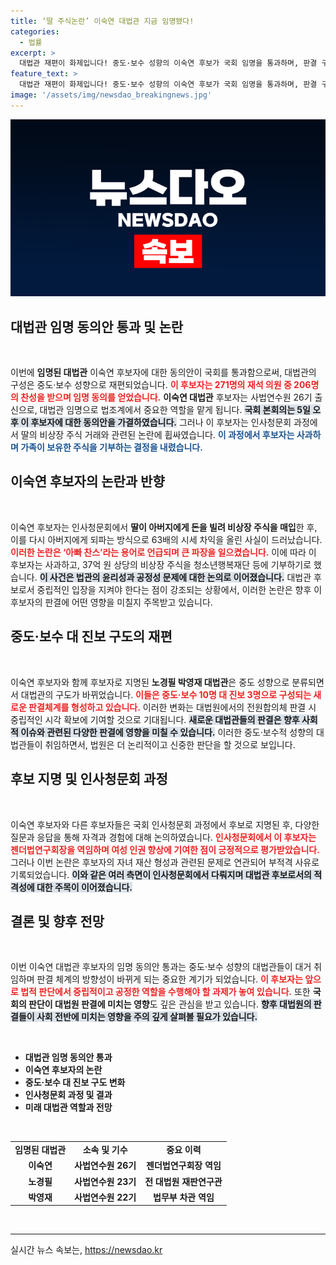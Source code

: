 ```yaml
---
title: ‘딸 주식논란’ 이숙연 대법관 지금 임명됐다!
categories:
  - 법률
excerpt: >
  대법관 재편이 화제입니다! 중도·보수 성향의 이숙연 후보가 국회 임명을 통과하며, 판결 구도가 10 대 3으로 변화했습니다. 아빠 찬스 논란 속에서도, 여성 인권 향상에 대한 관심은 긍정적으로 평가받았습니다. 궁금한 모든 이슈를 클릭해 확인하세요!
feature_text: >
  대법관 재편이 화제입니다! 중도·보수 성향의 이숙연 후보가 국회 임명을 통과하며, 판결 구도가 10 대 3으로 변화했습니다. 아빠 찬스 논란 속에서도, 여성 인권 향상에 대한 관심은 긍정적으로 평가받았습니다. 궁금한 모든 이슈를 클릭해 확인하세요!
image: '/assets/img/newsdao_breakingnews.jpg'
---
```


<p><img src="/assets/img/newsdao_breakingnews.jpg" alt="ontimetimes 속보" /></p>

<h2 data-ke-size="size26">대법관 임명 동의안 통과 및 논란</h2>

<p data-ke-size="size16">&nbsp;</p>  

<p>이번에 <strong>임명된 대법관</strong> 이숙연 후보자에 대한 동의안이 국회를 통과함으로써, 대법관의 구성은 중도·보수 성향으로 재편되었습니다. <b><span style="color: #ee2323;">이 후보자는 271명의 재석 의원 중 206명의 찬성을 받으며 임명 동의를 얻었습니다.</span></b> <strong>이숙연 대법관</strong> 후보자는 사법연수원 26기 출신으로, 대법관 임명으로 법조계에서 중요한 역할을 맡게 됩니다. <b><span style="background-color: #21538527;">국회 본회의는 5일 오후 이 후보자에 대한 동의안을 가결하였습니다.</span></b> 그러나 이 후보자는 인사청문회 과정에서 딸의 비상장 주식 거래와 관련된 논란에 휩싸였습니다. <b><span style="color: #1a5490;">이 과정에서 후보자는 사과하며 가족이 보유한 주식을 기부하는 결정을 내렸습니다.</span></b></p>

<h2 data-ke-size="size26">이숙연 후보자의 논란과 반향</h2>

<p data-ke-size="size16">&nbsp;</p>  

<p>이숙연 후보자는 인사청문회에서 <strong>딸이 아버지에게 돈을 빌려 비상장 주식을 매입</strong>한 후, 이를 다시 아버지에게 되파는 방식으로 63배의 시세 차익을 올린 사실이 드러났습니다. <b><span style="color: #ee2323;">이러한 논란은 ‘아빠 찬스’라는 용어로 언급되며 큰 파장을 일으켰습니다.</span></b> 이에 따라 이 후보자는 사과하고, 37억 원 상당의 비상장 주식을 청소년행복재단 등에 기부하기로 했습니다. <b><span style="background-color: #21538527;">이 사건은 <strong>법관의 윤리성과 공정성 문제</strong>에 대한 논의로 이어졌습니다.</span></b> 대법관 후보로서 중립적인 입장을 지켜야 한다는 점이 강조되는 상황에서, 이러한 논란은 향후 이 후보자의 판결에 어떤 영향을 미칠지 주목받고 있습니다.</p>

<h2 data-ke-size="size26">중도·보수 대 진보 구도의 재편</h2>

<p data-ke-size="size16">&nbsp;</p>  

<p>이숙연 후보자와 함께 후보자로 지명된 <strong>노경필 박영재 대법관</strong>은 중도 성향으로 분류되면서 대법관의 구도가 바뀌었습니다. <b><span style="color: #ee2323;">이들은 중도·보수 10명 대 진보 3명으로 구성되는 새로운 판결체계를 형성하고 있습니다.</span></b> 이러한 변화는 대법원에서의 전원합의체 판결 시 중립적인 시각 확보에 기여할 것으로 기대됩니다. <b><span style="background-color: #21538527;">새로운 대법관들의 판결은 향후 사회적 이슈와 관련된 다양한 판결에 영향을 미칠 수 있습니다.</span></b> 이러한 중도·보수적 성향의 대법관들이 취임하면서, 법원은 더 논리적이고 신중한 판단을 할 것으로 보입니다.</p>

<h2 data-ke-size="size26">후보 지명 및 인사청문회 과정</h2>

<p data-ke-size="size16">&nbsp;</p>  

<p>이숙연 후보자와 다른 후보자들은 국회 인사청문회 과정에서 후보로 지명된 후, 다양한 질문과 응답을 통해 자격과 경험에 대해 논의하였습니다. <b><span style="color: #ee2323;">인사청문회에서 이 후보자는 젠더법연구회장을 역임하며 여성 인권 향상에 기여한 점이 긍정적으로 평가받았습니다.</span></b> 그러나 이번 논란은 후보자의 자녀 재산 형성과 관련된 문제로 연관되어 부적격 사유로 기록되었습니다. <b><span style="background-color: #21538527;">이와 같은 여러 측면이 인사청문회에서 다뤄지며 대법관 후보로서의 적격성에 대한 주목이 이어졌습니다.</span></b></p>

<h2 data-ke-size="size26">결론 및 향후 전망</h2>

<p data-ke-size="size16">&nbsp;</p>  

<p>이번 이숙연 대법관 후보자의 임명 동의안 통과는 중도·보수 성향의 대법관들이 대거 취임하며 판결 체계의 방향성이 바뀌게 되는 중요한 계기가 되었습니다. <b><span style="color: #ee2323;">이 후보자는 앞으로 법적 판단에서 중립적이고 공정한 역할을 수행해야 할 과제가 놓여 있습니다.</span></b> 또한 <strong>국회의 판단이 대법원 판결에 미치는 영향</strong>도 깊은 관심을 받고 있습니다. <b><span style="background-color: #21538527;">향후 대법원의 판결들이 사회 전반에 미치는 영향을 주의 깊게 살펴볼 필요가 있습니다.</span></b></p>

<p data-ke-size="size16">&nbsp;</p>

<ul>
    <li><b>대법관 임명 동의안 통과</b></li>
    <li><b>이숙연 후보자의 논란</b></li>
    <li><b>중도·보수 대 진보 구도 변화</b></li>
    <li><b>인사청문회 과정 및 결과</b></li>
    <li><b>미래 대법관 역할과 전망</b></li>
</ul>

<p data-ke-size="size16">&nbsp;</p>

<table>
    <tr>
        <td style="text-align: center; height: 17px;"><b>임명된 대법관</b></td>
        <td style="text-align: center; height: 17px;"><b>소속 및 기수</b></td>
        <td style="text-align: center; height: 17px;"><b>중요 이력</b></td>
    </tr>
    <tr>
        <td style="text-align: center; height: 17px;"><b>이숙연</b></td>
        <td style="text-align: center; height: 17px;"><b>사법연수원 26기</b></td>
        <td style="text-align: center; height: 17px;"><b>젠더법연구회장 역임</b></td>
    </tr>
    <tr>
        <td style="text-align: center; height: 17px;"><b>노경필</b></td>
        <td style="text-align: center; height: 17px;"><b>사법연수원 23기</b></td>
        <td style="text-align: center; height: 17px;"><b>전 대법원 재판연구관</b></td>
    </tr>
    <tr>
        <td style="text-align: center; height: 17px;"><b>박영재</b></td>
        <td style="text-align: center; height: 17px;"><b>사법연수원 22기</b></td>
        <td style="text-align: center; height: 17px;"><b>법무부 차관 역임</b></td>
    </tr>
</table>

<p data-ke-size="size16">&nbsp;</p> 

<hr />
실시간 뉴스 속보는, <a href="https://newsdao.kr" rel="dofollow">https://newsdao.kr</a>


